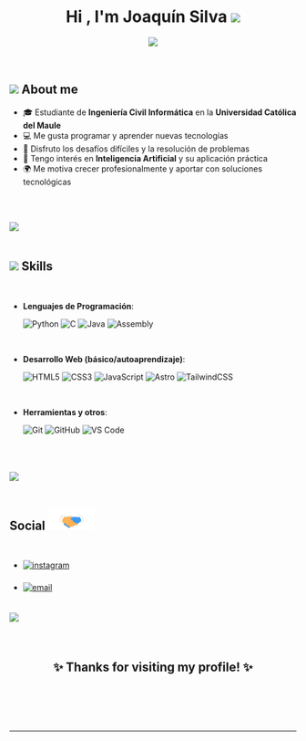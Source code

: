 <h1 align="center"><b>Hi , I'm Joaquín Silva </b><img src="https://media.giphy.com/media/hvRJCLFzcasrR4ia7z/giphy.gif" width="35"></h1>

<p align="center">
  <a href="https://github.com/DenverCoder1/readme-typing-svg">
    <img src="https://readme-typing-svg.herokuapp.com?font=Time+New+Roman&color=cyan&size=25&center=true&vCenter=true&width=600&height=100&lines=Welcome!+👋;Engineering+Student;Problem+Solver+💡;Programming+Enthusiast;Always+Learning+🚀">
  </a>
</p>

<br>

## <picture><img src="https://user-images.githubusercontent.com/74038190/227779362-cacda485-cab4-4e28-8a27-a4d2a918a7ac.gif" width = 50px></picture> **About me**


- 🎓 Estudiante de **Ingeniería Civil Informática** en la **Universidad Católica del Maule**  
- 💻 Me gusta programar y aprender nuevas tecnologías  
- 🧩 Disfruto los desafíos difíciles y la resolución de problemas  
- 🤖 Tengo interés en **Inteligencia Artificial** y su aplicación práctica  
- 🌍 Me motiva crecer profesionalmente y aportar con soluciones tecnológicas  

<br><br>

<img src="https://user-images.githubusercontent.com/73097560/115834477-dbab4500-a447-11eb-908a-139a6edaec5c.gif"><br><br>

## <img src="https://media2.giphy.com/media/QssGEmpkyEOhBCb7e1/giphy.gif" width ="25"><b> Skills</b>
<br>

<p align="center">

- **Lenguajes de Programación**:
    
    ![Python](https://img.shields.io/badge/Python-%2314354C.svg?style=for-the-badge&logo=python&logoColor=white)
    ![C](https://img.shields.io/badge/C-%232370ED.svg?style=for-the-badge&logo=c&logoColor=white)
    ![Java](https://img.shields.io/badge/Java-%23ED8B00.svg?style=for-the-badge&logo=openjdk&logoColor=white)
    ![Assembly](https://img.shields.io/badge/Assembly-%2300599C.svg?style=for-the-badge&logo=asm&logoColor=white)

<br>   
    
- **Desarrollo Web (básico/autoaprendizaje)**:

   ![HTML5](https://img.shields.io/badge/HTML5-%23E34F26.svg?style=for-the-badge&logo=html5&logoColor=white)
   ![CSS3](https://img.shields.io/badge/CSS-%231572B6.svg?style=for-the-badge&logo=css3&logoColor=white)
   ![JavaScript](https://img.shields.io/badge/JavaScript-%23F7DF1E.svg?style=for-the-badge&logo=javascript&logoColor=black)
   ![Astro](https://img.shields.io/badge/Astro-FF5D01?style=for-the-badge&logo=astro&logoColor=white)
   ![TailwindCSS](https://img.shields.io/badge/TailwindCSS-38B2AC?style=for-the-badge&logo=tailwind-css&logoColor=white)

<br>

- **Herramientas y otros**:

    ![Git](https://img.shields.io/badge/git-%23F05033.svg?style=for-the-badge&logo=git&logoColor=white)
    ![GitHub](https://img.shields.io/badge/github-%23121011.svg?style=for-the-badge&logo=github&logoColor=white)
    ![VS Code](https://img.shields.io/badge/Visual%20Studio%20Code-0078d7.svg?style=for-the-badge&logo=visual-studio-code&logoColor=white)

</p>

<br>
<br>

<br>
<img src="https://user-images.githubusercontent.com/74038190/212284158-e840e285-664b-44d7-b79b-e264b5e54825.gif">
<br>

<br>

## <b> Social </b><img src="https://github.com/0xAbdulKhalid/0xAbdulKhalid/raw/main/assets/mdImages/handshake.gif" width ="80">
<br>
<div align='left'>

<ul>

<li>
<a href="https://instagram.com/joaquiiv" target="_blank">
<img src="https://img.shields.io/badge/Instagram-@joaquiiv-%23E4405F.svg?style=for-the-badge&logo=instagram&logoColor=white" alt=instagram style="margin-bottom: 5px;"/>
</a>
</li>

<br>

<li>
<a href="mailto:joaquinsilvagvg@gmail.com" target="_blank">
<img src="https://img.shields.io/badge/Gmail-joaquinsilvagvg%40gmail.com-%23EA4335.svg?style=for-the-badge&logo=gmail&logoColor=white" alt=email style="margin-bottom: 5px;" />
</a>
</li>
	
</ul>
</div>

<br>
<img src="https://user-images.githubusercontent.com/73097560/115834477-dbab4500-a447-11eb-908a-139a6edaec5c.gif">
<br>
<br>
<br>

<div align='center'>

## ✨ Thanks for visiting my profile! ✨

</div>
<br>
<br>
<br>
<br>

---
